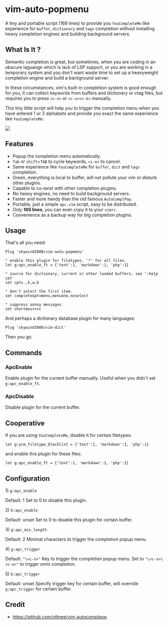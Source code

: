# vim-auto-popmenu

A tiny and portable script (169 lines) to provide you `YouCompleteMe` like experience for `buffer`, `dictionary` and `tags` completion without installing heavy completion engines and building background servers.

## What Is It ?

Semantic completion is great, but sometimes, when you are coding in an obscure laguange which is lack of LSP support, or you are working in a temporary system and you don't want waste time to set up a heavyweight completion engine and build a background server.

In these circumstances, vim's built-in completion system is good enough for you, it can collect keywords from buffers and dictionary or ctag files, but requires you to press `<c-n>` or `<c-x><c-k>` manually.

This tiny little script will help you to trigger the completion menu when you have entered 1 or 2 alphabets and provide you exact the same experience like `YouCompleteMe`:

![](https://skywind3000.github.io/images/p/auto-popmenu/demo.gif)

## Features

- Popup the completion menu automatically.
- `Tab` or `shift`+`TAB` to cycle keywords, `<c-e>` to cancel.
- Same experience like `YouCompleteMe` for `buffer`, `dict` and `tags` completion.
- Green, everything is local to buffer, will not pollute your vim or disturb other plugins.
- Capable to co-exist with other completion plugins.
- No heavy engines, no need to build background servers.
- Faster and more handy than the old famous `AutoComplPop`.
- Portable, just a simple `apc.vim` script, easy to be distributed.
- Only **169 lines**, you can even copy it to your `vimrc`.
- Convenience as a backup way for big completion plugins.

## Usage

That's all you need:

```VimL
Plug 'skywind3000/vim-auto-popmenu'

" enable this plugin for filetypes, '*' for all files.
let g:apc_enable_ft = {'text':1, 'markdown':1, 'php':1}

" source for dictionary, current or other loaded buffers, see ':help cpt'
set cpt=.,k,w,b

" don't select the first item.
set completeopt=menu,menuone,noselect

" suppress annoy messages.
set shortmess+=c
```

And perhaps a dictionary database plugin for many languages:

```
Plug 'skywind3000/vim-dict'
```

Then you go.

## Commands

### ApcEnable

Enable plugin for the current buffer manually. Useful when you didn't set `g:apc_enable_ft`.

### ApcDisable

Disable plugin for the current buffer.

## Cooperative

If you are using `YouCompleteMe`, disable it for certain filetypes:

```VimL
let g:ycm_filetype_blacklist = {'text':1, 'markdown':1, 'php':1}
```

and enable this plugin for these files:

```VimL
let g:apc_enable_ft = {'text':1, 'markdown':1, 'php':1}
```

## Configuration

1\) `g:apc_enable`

Default: 1
Set to 0 to disable this plugin.

2\) `b:apc_enable`

Default: unset
Set to 0 to disable this plugin for certain buffer.

3\) `g:apc_min_length`

Default: 2
Minimal characters to trigger the completion popup menu.

4\) `g:apc_trigger`

Default: `"\<c-n>"`
Key to trigger the completion popup menu.
Set to `"\<c-x>\<c-o>"` to trigger omni completion.

5\) `b:apc_trigger`

Default: unset
Specify trigger key for certain buffer, will override `g:apc_trigger` for certain buffer.

## Credit

- https://github.com/othree/vim-autocomplpop.
